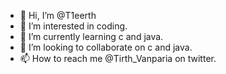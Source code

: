 - 👋 Hi, I’m @T1eerth
- 👀 I’m interested in coding.
- 🌱 I’m currently learning c and java.
- 💞️ I’m looking to collaborate on c and java.
- 📫 How to reach me @Tirth_Vanparia on twitter.

<!---
T1eerth/T1eerth is a ✨ special ✨ repository because its `README.md` (this file) appears on your GitHub profile.
You can click the Preview link to take a look at your changes.
--->
